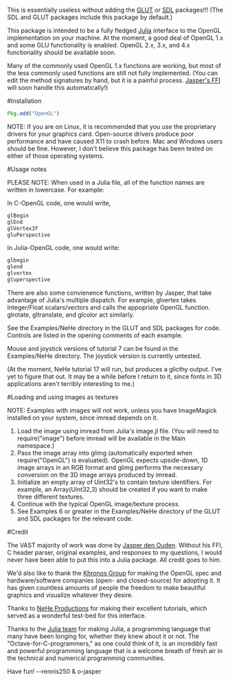 This is essentially useless without adding the
[GLUT](https://www.github.com/rennis250/GLUT.jl.git) or
[SDL](https://www.github.com/rennis250/SDL.jl.git) packages!!! (The SDL and
GLUT packages include this package by default.)


This package is intended to be a fully fledged
[Julia](http://www.julialang.org) interface to the OpenGL implementation on
your machine.  At the moment, a good deal of OpenGL 1.x and some GLU
functionality is enabled.  OpenGL 2.x, 3.x, and 4.x functionality should be
available soon.

Many of the commonly used OpenGL 1.x functions are working, but most of the
less commonly used functions are still not fully implemented.  (You can edit
the method signatures by hand, but it is a painful process.  [Jasper's
FFI](https://github.com/o-jasper/julia-ffi.git) will soon handle this
automatically!)

#Installation

```julia
Pkg.add("OpenGL")
```

NOTE: If you are on Linux, it is recommended that you use the proprietary
drivers for your graphics card.  Open-source drivers produce poor performance
and have caused X11 to crash before.  Mac and Windows users should be fine.
However, I don't believe this package has been tested on either of those
operating systems.

#Usage notes

PLEASE NOTE: When used in a Julia file, all of the function names are written
in lowercase. For example:

In C-OpenGL code, one would write,

```c
glBegin
glEnd
glVertex3f
gluPerspective
```

In Julia-OpenGL code, one would write:

```julia
glbegin
glend
glvertex
gluperspective
```

There are also some convienence functions, written by Jasper, that take
advantage of Julia's multiple dispatch.  For example, glvertex takes
Integer/Float scalars/vectors and calls the appopriate OpenGL function.
glrotate, gltranslate, and glcolor act similarly.

See the Examples/NeHe directory in the GLUT and SDL packages for code. Controls
are listed in the opening comments of each example.

Mouse and joystick versions of tutorial 7 can be found in the Examples/NeHe
directory.  The joystick version is currently untested.

(At the moment, NeHe tutorial 17 will run, but produces a glicthy output.  I've
yet to figure that out.  It may be a while before I return to it, since fonts
in 3D applications aren't terribly interesting to me.)

#Loading and using images as textures

NOTE: Examples with images will not work, unless you have ImageMagick installed on
your system, since imread depends on it.

1. Load the image using imread from Julia's image.jl file. (You will need to
	 require("image") before imread will be available in the Main namespace.)
2. Pass the image array into glimg (automatically exported when
	 require("OpenGL") is evaluated). OpenGL expects upside-down, 1D image arrays
	 in an RGB format and glimg performs the necessary conversion on the 3D image
	 arrays produced by imread.
3. Initialize an empty array of Uint32's to contain texture identifiers.  For
	 example, an Array(Uint32,3) should be created if you want to make three
	 different textures.
4. Continue with the typical OpenGL image/texture process.
5. See Examples 6 or greater in the Examples/NeHe directory of the GLUT and SDL
	 packages for the relevant code.

#Credit

The VAST majority of work was done by [Jasper den
Ouden](https://github.com/o-jasper).  Without his FFI, C header parser,
original examples, and responses to my questions, I would never have been able
to put this into a Julia package.  All credit goes to him.

We'd also like to thank the [Khronos Group](http://www.opengl.org) for making
the OpenGL spec and hardware/software companies (open- and closed-source) for
adopting it. It has given countless amounts of people the freedom to make
beautiful graphics and visualize whatever they desire.

Thanks to [NeHe Productions](http://nehe.gamedev.net) for making their
excellent tutorials, which served as a wonderful test-bed for this interface. 

Thanks to the [Julia team](http://julialang.org) for making Julia, a
programming language that many have been longing for, whether they knew about
it or not. The "Octave-for-C-programmers," as one could think of it, is an
incredibly fast and powerful programming language that is a welcome breath of
fresh air in the technical and numerical programming communities.

Have fun!
--rennis250 & o-jasper
